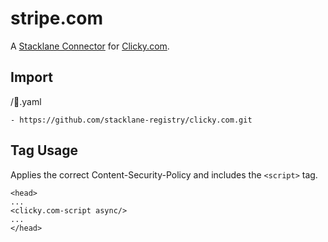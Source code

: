# stripe.com

A [Stacklane Connector](https://stacklane.com/docs/scripting/connectors) for [Clicky.com](https://clicky.com).

## Import

/🔌.yaml

```
- https://github.com/stacklane-registry/clicky.com.git
```

## Tag Usage

Applies the correct Content-Security-Policy and includes the `<script>` tag.

```
<head>
...
<clicky.com-script async/>
...
</head>
```
